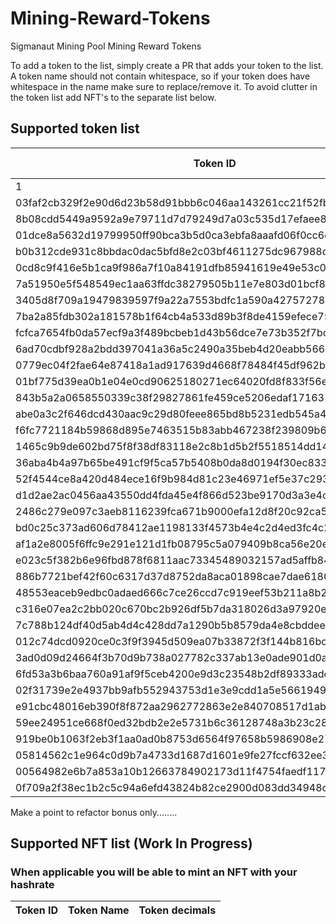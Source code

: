 # Mining-Reward-Tokens
Sigmanaut Mining Pool Mining Reward Tokens


To add a token to the list, simply create a PR that adds your token to the list. A token name should not contain whitespace, so if your token does have whitespace in the name make sure to replace/remove it. To avoid clutter in the token list add NFT's to the separate list below.

## Supported token list
| Token ID | Token Name | Token decimals | Bonus Only | Swap |
| --- | --- | --- | --- | --- |
| 1 | ERGO | 9 | False | True |
| 03faf2cb329f2e90d6d23b58d91bbb6c046aa143261cc21f52fbe2824bfcbf04 | SigUSD | 2 | True | False |
| 8b08cdd5449a9592a9e79711d7d79249d7a03c535d17efaee83e216e80a44c4b | RSN | 3 | False | True |
| 01dce8a5632d19799950ff90bca3b5d0ca3ebfa8aaafd06f0cc6dd1e97150e7f | CYPX | 4 | False | True |
| b0b312cde931c8bbdac0dac5bfd8e2c03bf4611275dc967988c8d15bd5ec20e0 | Bober | 3 | True | False |
| 0cd8c9f416e5b1ca9f986a7f10a84191dfb85941619e49e53c0dc30ebf83324b | COMET | 0 | True | False |
| 7a51950e5f548549ec1aa63ffdc38279505b11e7e803d01bcf8347e0123c88b0 | rsBTC | 8 | False | True |
| 3405d8f709a19479839597f9a22a7553bdfc1a590a427572787d7c44a88b6386 | love | 0 | True | False |
| 7ba2a85fdb302a181578b1f64cb4a533d89b3f8de4159efece75da41041537f9 | Gort | 0 | True | False |
| fcfca7654fb0da57ecf9a3f489bcbeb1d43b56dce7e73b352f7bc6f2561d2a1b | ErgOne | 0 | True | False |
| 6ad70cdbf928a2bdd397041a36a5c2490a35beb4d20eabb5666f004b103c7189 | rsHosky | 0 | True | False |
| 0779ec04f2fae64e87418a1ad917639d4668f78484f45df962b0dec14a2591d2 | MiGoreng | 0 | True | False |
| 01bf775d39ea0b1e04e0cd90625180271ec64020fd8f833f56e3e20794656e56 | AlienRocket | 0 | True | False |
| 843b5a2a0658550339c38f29827861fe459ce5206edaf17163113cccafc77af1 | GiF | 0 | True | False |
| abe0a3c2f646dcd430aac9c29d80feee865bd8b5231edb545a41105d4c8e4985 | Buns | 0 | True | False |
| f6fc7721184b59868d895e7463515b83abb467238f239809b6ef76717e444063 | Alien | 0 | True | False |
| 1465c9b9de602bd75f8f38df83118e2c8b1d5b2f5518514dd1438149053652a8 | DarkErdoge | 0 | True | False |
| 36aba4b4a97b65be491cf9f5ca57b5408b0da8d0194f30ec8330d1e8946161c1 | ErgDoge | 0 | True | False |
| 52f4544ce8a420d484ece16f9b984d81c23e46971ef5e37c29382ac50f80d5bd | AuctionCoin | 0 | True | False |
| d1d2ae2ac0456aa43550dd4fda45e4f866d523be9170d3a3e4cab43a83926334 | GreasyCex | 0 | True | False |
| 2486c279e097c3aeb8116239fca671b9000efa12d8f20c92ca5b7795a359e041 | Fucks | 0 | True | False |
| bd0c25c373ad606d78412ae1198133f4573b4e4c2d4ed3fc4c2a4547c6c6e12e | Clown | 3 | True |  False |
| af1a2e8005f6ffc9e291e121d1fb08795c5a079409b8ca56e20eb2f4f6f8553b | Dogo | 0 | True | False |
| e023c5f382b6e96fbd878f6811aac73345489032157ad5affb84aefd4956c297 | rsADA | ? | False | True |
| 886b7721bef42f60c6317d37d8752da8aca01898cae7dae61808c4a14225edc8 | GAU | ? | False | True |
| 48553eaceb9edbc0adaed666c7ce26ccd7c919eef53b211a8b2ffcfb25ff97c0 | ProxyToken | 5 | True | False |
| c316e07ea2c2bb020c670bc2b926df5b7da318026d3a97920ed09e7fa4110f07 | btcSHARK | 0 | True | False |
| 7c788b124df40d5ab4d4c428dd7a1290b5b8579da4e8cbddeea060b1671312da | Pumperino | 3 | True | False |
| 012c74dcd0920ce0c3f9f3945d509ea07b33872f3f144b816bcd7b664b22d5b3 | Troll | 0 | True | False |
| 3ad0d09d24664f3b70d9b738a027782c337ab13e0ade901d0adc414a5ead64fd | Rubber | 2 | True | False |
| 6fd53a3b6baa760a91af9f5ceb4200e9d3c23548b2df89333adede65a272c893 | heisenbERG | 5 | True | False |
| 02f31739e2e4937bb9afb552943753d1e3e9cdd1a5e5661949cb0cef93f907ea | Terahertz | 4 | True | False |
| e91cbc48016eb390f8f872aa2962772863e2e840708517d1ab85e57451f91bed | erGOLD | 0 | True | False |
| 59ee24951ce668f0ed32bdb2e2e5731b6c36128748a3b23c28407c5f8ccbf0f6 | Walrus | 0 | True | False |
| 919be0b1063f2eb3f1aa0ad0b8753d6564f97658b5986908e2734cb22b2a35b0 | COCKMEMETUM | 6 | True | False |
| 05814562c1e964c0d9b7a4733d1687d1601e9fe27fccf632ee3344bf94022a1a | LASTBYTE | 9 | True | False |
| 00564982e6b7a853a10b12663784902173d11f4754faedf117894ab387c9de28 | SHIPMYPANTS | 9 | True | False | 
| 0f709a2f38ec1b2c5c94a6efd43824b82ce2900d083dd34948c6ce75fd11d5ea | SIGMANAUTSMININGPOOL | 9 | True | False |

Make a point to refactor bonus only........

## Supported NFT list (Work In Progress)
### When applicable you will be able to mint an NFT with your hashrate
| Token ID | Token Name | Token decimals |
| --- | --- | --- |
